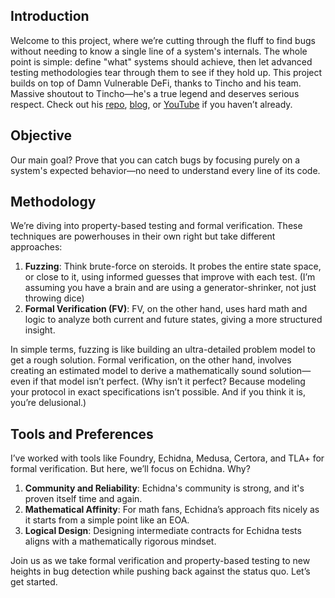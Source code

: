 ## Introduction

Welcome to this project, where we’re cutting through the fluff to find bugs without needing to know a single line of a system's internals. The whole point is simple: define "what" systems should achieve, then let advanced testing methodologies tear through them to see if they hold up. This project builds on top of Damn Vulnerable DeFi, thanks to Tincho and his team. Massive shoutout to Tincho—he's a true legend and deserves serious respect. Check out his [repo](https://www.damnvulnerabledefi.xyz/), [blog](https://blog.theredguild.org/author/tincho/), or [YouTube](https://www.youtube.com/@watchtheredguild) if you haven’t already.

## Objective

Our main goal? Prove that you can catch bugs by focusing purely on a system's expected behavior—no need to understand every line of its code.

## Methodology

We’re diving into property-based testing and formal verification. These techniques are powerhouses in their own right but take different approaches:

1. **Fuzzing**: Think brute-force on steroids. It probes the entire state space, or close to it, using informed guesses that improve with each test. (I’m assuming you have a brain and are using a generator-shrinker, not just throwing dice)
2. **Formal Verification (FV)**: FV, on the other hand, uses hard math and logic to analyze both current and future states, giving a more structured insight.

In simple terms, fuzzing is like building an ultra-detailed problem model to get a rough solution. Formal verification, on the other hand, involves creating an estimated model to derive a mathematically sound solution—even if that model isn’t perfect. (Why isn’t it perfect? Because modeling your protocol in exact specifications isn’t possible. And if you think it is, you’re delusional.)

## Tools and Preferences

I’ve worked with tools like Foundry, Echidna, Medusa, Certora, and TLA+ for formal verification. But here, we’ll focus on Echidna. Why?

1. **Community and Reliability**: Echidna's community is strong, and it's proven itself time and again.
2. **Mathematical Affinity**: For math fans, Echidna’s approach fits nicely as it starts from a simple point like an EOA.
3. **Logical Design**: Designing intermediate contracts for Echidna tests aligns with a mathematically rigorous mindset.

Join us as we take formal verification and property-based testing to new heights in bug detection while pushing back against the status quo. Let’s get started.